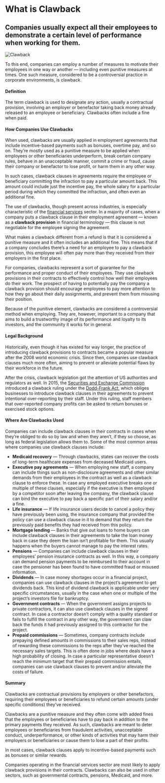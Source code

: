 # What is Clawback

## Companies usually expect all their employees to demonstrate a certain level of performance when working for them. 

![Clawback](./img/claw-hammer-on-the-table-PJJ2JXG.jpeg)

To this end, companies can employ a number of measures to motivate their employees in one way or another — including even punitive measures at times. One such measure, considered to be a controversial practice in corporate environments, is clawback.

#### Definition

The term clawback is used to designate any action, usually a contractual provision, involving an employer or benefactor taking back money already released to an employee or beneficiary. Clawbacks often include a fine when paid.

#### How Companies Use Clawbacks

When used, clawbacks are usually applied in employment agreements that include incentive-based payments such as bonuses, overtime pay, and so on. They’re mostly used as a punitive measure to be applied when employees or other beneficiaries underperform, break certain company rules, behave in an unacceptable manner, commit a crime or fraud, cause their company or benefactor to lose profit, or harm them in any other way.

In such cases, clawback clauses in agreements require the employee or beneficiary committing the infraction to pay a particular amount back. This amount could include just the incentive pay, the whole salary for a particular period during which they committed the infraction, and often even an additional fine.

The use of clawbacks, though present across industries, is especially characteristic of the [financial services](https://www.thebalancecareers.com/the-financial-services-industry-1287307) sector. In a majority of cases, when a company puts a clawback clause in their employment agreement — known as a **clawback provision** in financial terminology — this clause is not negotiable for the employee signing the agreement.

What makes a clawback different from a refund is that it is considered a punitive measure and it often includes an additional fine. This means that if a company concludes there’s a need for an employee to pay a clawback provision, this employee will often pay more than they received from their employers in the first place.

For companies, clawbacks represent a sort of guarantee for the performance and proper conduct of their employees. They use clawback provisions in their contracts to effectively control how well their employees do their work. The prospect of having to potentially pay the company a clawback provision should encourage employees to pay more attention to how they go about their daily assignments, and prevent them from misusing their position.

Because of the punitive element, clawbacks are considered a controversial method when employing. They are, however, important to a company that aims to build a trustworthy image of its performance and loyalty to its investors, and the community it works for in general.

#### Legal Background

Historically, even though it has existed for way longer, the practice of introducing clawback provisions to contracts became a popular measure after the 2008 world economic crisis. Since then, companies use clawback clauses much more often, aiming to prevent оr alleviate potential flaws by their workforce in the future.

After the crisis, clawback legislation got the attention of US authorities and regulators as well. In 2015, the [Securities and Exchange Commission](https://www.sec.gov/) introduced a clawback ruling under the [Dodd-Frank Act](https://www.cftc.gov/LawRegulation/DoddFrankAct/index.htm), which obliges businesses to introduce clawback clauses in their agreements to prevent intentional over-reporting by their staff. Under this ruling, staff members that over-reported company profits can be asked to return bonuses or exercised stock options.

#### Where Are Clawbacks Used

Companies can include clawback clauses in their contracts in cases when they’re obliged to do so by law and when they aren’t, if they so choose, as long as federal legislation allows them to. Some of the most common areas where companies use clawback clauses include:

* **Medicaid recovery** — Through clawbacks, states can recover the costs of long-term healthcare expenses from deceased Medicaid users.
* **Executive pay agreements** — When employing new staff, a company can include things such as non-disclosure agreements and other similar demands from their employees in the contract as well as a clawback clause to enforce these. In case any employed executive breaks one or multiple of these clauses, especially if the executive is then employed by a competitor soon after leaving the company, the clawback clause can bind the executive to pay back a specific part of their salary and/or a fine.
* **Life insurance** — If life insurance users decide to cancel a policy they have previously been using, the insurance company that provided the policy can use a clawback clause in it to demand that they return the previously paid benefits they had received from this policy.
* **Mortgage lending** — Banks that give out loans to home buyers can include clawback clauses in their agreements to take the loan money back in case they deem the loan isn’t profitable for them. This usually happens when the buyers cannot manage to pay the interest rates.
* **Pensions** — Companies can include clawback clauses in their employees’ pension insurance contracts as well. In this way, a company can demand pension payments to be reimbursed to their account in case the pensioner has been found to have committed fraud or misused information.
* **Dividends** — In case money shortages occur in a financial project, companies can use clawback clauses in the project’s agreement to get dividends back. This kind of dividend clawback is applicable under very specific circumstances, usually in the case when one or multiple of the project’s investors file for bankruptcy.
* **Government contracts** — When the government assigns projects to private contractors, it can also use clawback clauses in the signed contract. In case a contractor doesn’t comply with a quality standard or fails to fulfill the contract in any other way, the government can claw back the funds it had previously assigned to this contractor for the project.
* **Prepaid commissions** — Sometimes, company contracts include prepaying defined amounts in commissions to their sales reps, instead of rewarding these commissions to the reps after they’ve reached the necessary sales targets. This is often done in jobs where deals have a high probability of closing. In case a particular representative doesn’t reach the minimum target that their prepaid commission entails, companies can use clawback clauses to prevent and/or alleviate the costs of failure.

#### Summary

Clawbacks are contractual provisions by employers or other benefactors, requiring their employees or beneficiaries to refund certain amounts (under specific conditions) they’ve received.

Clawbacks are a punitive measure and they often come with added fines that the employees or beneficiaries have to pay back in addition to the primary payments they received. As such, clawbacks are meant to deter employees or beneficiaries from fraudulent activities, unacceptable conduct, underperformance, or other kinds of activities that may harm their employers or beneficiaries or cause them to lose a part of their profits.

In most cases, clawback clauses apply to incentive-based payments such as bonuses or similar rewards.

Companies operating in the financial services sector are most likely to apply clawback provisions in their contracts. Clawbacks can also be used in other sectors, such as governmental contracts, pensions, Medicaid, and more.